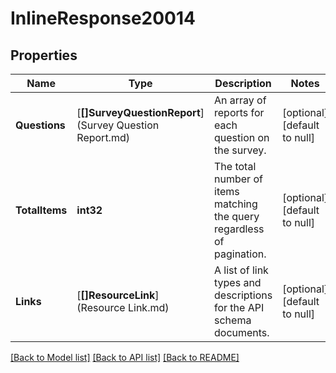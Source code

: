 # InlineResponse20014

## Properties
Name | Type | Description | Notes
------------ | ------------- | ------------- | -------------
**Questions** | [**[]SurveyQuestionReport**](Survey Question Report.md) | An array of reports for each question on the survey. | [optional] [default to null]
**TotalItems** | **int32** | The total number of items matching the query regardless of pagination. | [optional] [default to null]
**Links** | [**[]ResourceLink**](Resource Link.md) | A list of link types and descriptions for the API schema documents. | [optional] [default to null]

[[Back to Model list]](../README.md#documentation-for-models) [[Back to API list]](../README.md#documentation-for-api-endpoints) [[Back to README]](../README.md)


